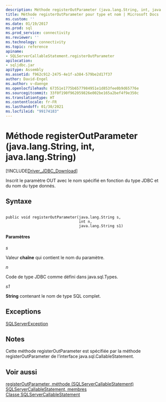 ```yaml
---
description: Méthode registerOutParameter (java.lang.String, int, java.lang.String)
title: Méthode registerOutParameter pour type et nom | Microsoft Docs
ms.custom: ''
ms.date: 01/19/2017
ms.prod: sql
ms.prod_service: connectivity
ms.reviewer: ''
ms.technology: connectivity
ms.topic: reference
apiname:
- SQLServerCallableStatement.registerOutParameter
apilocation:
- sqljdbc.jar
apitype: Assembly
ms.assetid: f962c912-2475-4e1f-a384-579be2d17f37
author: David-Engel
ms.author: v-daenge
ms.openlocfilehash: 67351e1775b6577984951e1d853fee0b9d65776e
ms.sourcegitcommit: 33f0f190f962059826e002be165a2bef4f9e350c
ms.translationtype: HT
ms.contentlocale: fr-FR
ms.lasthandoff: 01/30/2021
ms.locfileid: "99174183"
---
```

# <a name="registeroutparameter-method-javalangstring-int-javalangstring"></a>Méthode registerOutParameter (java.lang.String, int, java.lang.String)
[!INCLUDE[Driver_JDBC_Download](../../../includes/driver_jdbc_download.md)]

  Inscrit le paramètre OUT avec le nom spécifié en fonction du type JDBC et du nom du type donnés.  
  
## <a name="syntax"></a>Syntaxe  
  
```  
  
public void registerOutParameter(java.lang.String s,  
                                 int n,  
                                 java.lang.String s1)  
```  
  
#### <a name="parameters"></a>Paramètres  
 *s*  
  
 Valeur **chaîne** qui contient le nom du paramètre.  
  
 *n*  
  
 Code de type JDBC comme défini dans java.sql.Types.  
  
 *s1*  
  
 **String** contenant le nom de type SQL complet.  
  
## <a name="exceptions"></a>Exceptions  
 [SQLServerException](../../../connect/jdbc/reference/sqlserverexception-class.md)  
  
## <a name="remarks"></a>Notes  
 Cette méthode registerOutParameter est spécifiée par la méthode registerOutParameter de l’interface java.sql.CallableStatement.  
  
## <a name="see-also"></a>Voir aussi  
 [registerOutParameter, méthode &#40;SQLServerCallableStatement&#41;](../../../connect/jdbc/reference/registeroutparameter-method-sqlservercallablestatement.md)   
 [SQLServerCallableStatement, membres](../../../connect/jdbc/reference/sqlservercallablestatement-members.md)   
 [Classe SQLServerCallableStatement](../../../connect/jdbc/reference/sqlservercallablestatement-class.md)  
  
  
